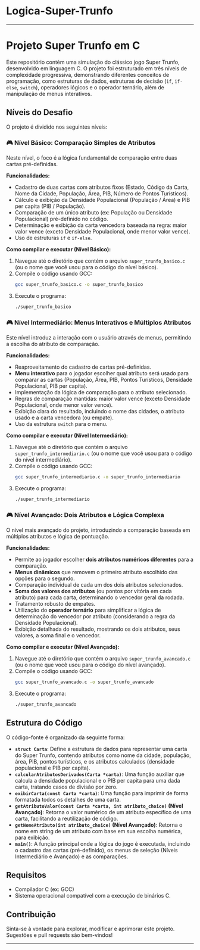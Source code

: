 # Logica-Super-Trunfo
 ----

# Projeto Super Trunfo em C

Este repositório contém uma simulação do clássico jogo Super Trunfo, desenvolvido em linguagem C. O projeto foi estruturado em três níveis de complexidade progressiva, demonstrando diferentes conceitos de programação, como estruturas de dados, estruturas de decisão (`if`, `if-else`, `switch`), operadores lógicos e o operador ternário, além de manipulação de menus interativos.

## Níveis do Desafio

O projeto é dividido nos seguintes níveis:

### 🎮 Nível Básico: Comparação Simples de Atributos

Neste nível, o foco é a lógica fundamental de comparação entre duas cartas pré-definidas.

**Funcionalidades:**

  * Cadastro de duas cartas com atributos fixos (Estado, Código da Carta, Nome da Cidade, População, Área, PIB, Número de Pontos Turísticos).
  * Cálculo e exibição da Densidade Populacional (População / Área) e PIB per capita (PIB / População).
  * Comparação de um único atributo (ex: População ou Densidade Populacional) pré-definido no código.
  * Determinação e exibição da carta vencedora baseada na regra: maior valor vence (exceto Densidade Populacional, onde menor valor vence).
  * Uso de estruturas `if` e `if-else`.

**Como compilar e executar (Nível Básico):**

1.  Navegue até o diretório que contém o arquivo `super_trunfo_basico.c` (ou o nome que você usou para o código do nível básico).
2.  Compile o código usando GCC:
    ```bash
    gcc super_trunfo_basico.c -o super_trunfo_basico
    ```
3.  Execute o programa:
    ```bash
    ./super_trunfo_basico
    ```

### 🎮 Nível Intermediário: Menus Interativos e Múltiplos Atributos

Este nível introduz a interação com o usuário através de menus, permitindo a escolha do atributo de comparação.

**Funcionalidades:**

  * Reaproveitamento do cadastro de cartas pré-definidas.
  * **Menu interativo** para o jogador escolher qual atributo será usado para comparar as cartas (População, Área, PIB, Pontos Turísticos, Densidade Populacional, PIB per capita).
  * Implementação da lógica de comparação para o atributo selecionado.
  * Regras de comparação mantidas: maior valor vence (exceto Densidade Populacional, onde menor valor vence).
  * Exibição clara do resultado, incluindo o nome das cidades, o atributo usado e a carta vencedora (ou empate).
  * Uso da estrutura `switch` para o menu.

**Como compilar e executar (Nível Intermediário):**

1.  Navegue até o diretório que contém o arquivo `super_trunfo_intermediario.c` (ou o nome que você usou para o código do nível intermediário).
2.  Compile o código usando GCC:
    ```bash
    gcc super_trunfo_intermediario.c -o super_trunfo_intermediario
    ```
3.  Execute o programa:
    ```bash
    ./super_trunfo_intermediario
    ```

### 🎮 Nível Avançado: Dois Atributos e Lógica Complexa

O nível mais avançado do projeto, introduzindo a comparação baseada em múltiplos atributos e lógica de pontuação.

**Funcionalidades:**

  * Permite ao jogador escolher **dois atributos numéricos diferentes** para a comparação.
  * **Menus dinâmicos** que removem o primeiro atributo escolhido das opções para o segundo.
  * Comparação individual de cada um dos dois atributos selecionados.
  * **Soma dos valores dos atributos** (ou pontos por vitória em cada atributo) para cada carta, determinando o vencedor geral da rodada.
  * Tratamento robusto de empates.
  * Utilização do **operador ternário** para simplificar a lógica de determinação do vencedor por atributo (considerando a regra da Densidade Populacional).
  * Exibição detalhada do resultado, mostrando os dois atributos, seus valores, a soma final e o vencedor.

**Como compilar e executar (Nível Avançado):**

1.  Navegue até o diretório que contém o arquivo `super_trunfo_avancado.c` (ou o nome que você usou para o código do nível avançado).
2.  Compile o código usando GCC:
    ```bash
    gcc super_trunfo_avancado.c -o super_trunfo_avancado
    ```
3.  Execute o programa:
    ```bash
    ./super_trunfo_avancado
    ```

## Estrutura do Código

O código-fonte é organizado da seguinte forma:

  * **`struct Carta`**: Define a estrutura de dados para representar uma carta do Super Trunfo, contendo atributos como nome da cidade, população, área, PIB, pontos turísticos, e os atributos calculados (densidade populacional e PIB per capita).
  * **`calcularAtributosDerivados(Carta *carta)`**: Uma função auxiliar que calcula a densidade populacional e o PIB per capita para uma dada carta, tratando casos de divisão por zero.
  * **`exibirCarta(const Carta *carta)`**: Uma função para imprimir de forma formatada todos os detalhes de uma carta.
  * **`getAtributoValor(const Carta *carta, int atributo_choice)` (Nível Avançado)**: Retorna o valor numérico de um atributo específico de uma carta, facilitando a reutilização de código.
  * **`getNomeAtributo(int atributo_choice)` (Nível Avançado)**: Retorna o nome em string de um atributo com base em sua escolha numérica, para exibição.
  * **`main()`**: A função principal onde a lógica do jogo é executada, incluindo o cadastro das cartas (pré-definido), os menus de seleção (Níveis Intermediário e Avançado) e as comparações.

## Requisitos

  * Compilador C (ex: GCC)
  * Sistema operacional compatível com a execução de binários C.

## Contribuição

Sinta-se à vontade para explorar, modificar e aprimorar este projeto. Sugestões e pull requests são bem-vindos\!

-----
